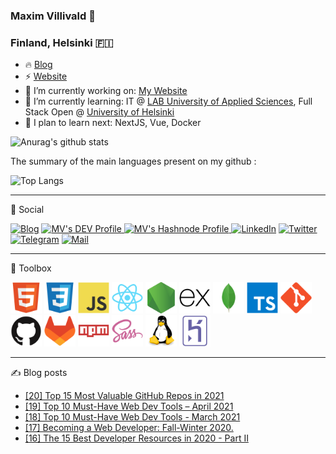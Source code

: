 ### Maxim Villivald 👋 
### Finland, Helsinki 🇫🇮

- 🔥 [Blog](https://create-react-app.com/)
- ⚡️ [Website](https://villivald.com/)
- 🔭 I’m currently working on: [My Website](https://github.com/villivald/proj_react_2020)
- 🌱 I’m currently learning: IT @ [LAB University of Applied Sciences](https://lab.fi/en), Full Stack Open @ [University of Helsinki](https://fullstackopen.com/en/)
- 🚀 I plan to learn next: NextJS, Vue, Docker

![Anurag's github stats](https://github-readme-stats.vercel.app/api?username=villivald&show_icons=true&theme=radical) 

The summary of the main languages present on my github : 

![Top Langs](https://github-readme-stats.vercel.app/api/top-langs/?username=villivald&layout=compact)

---

📱 Social

[![Blog](https://i.imgur.com/nol4f7Z.png)](https://create-react-app.com/)
<a href="https://dev.to/villivald">
  <img src="https://d2fltix0v2e0sb.cloudfront.net/dev-badge.svg" alt="MV's DEV Profile" height="64" width="64">
</a>
<a href="https://proj.ninja/">
  <img src="https://i.imgur.com/inVEkqs.png" alt="MV's Hashnode Profile" height="64" width="64">
</a>
[![LinkedIn](https://i.imgur.com/3GY2eJw.png)](https://www.linkedin.com/in/maxim-villivald-4b1b311a3/)
[![Twitter](https://i.imgur.com/SnM7J4Q.png)](https://twitter.com/crapp_blog)
[![Telegram](https://i.imgur.com/YZlT2nQ.png)](https://t.me/create_react_app)
[![Mail](https://i.imgur.com/sXLQrSA.png)](mailto:maxim.villivald@gmail.com)

---

🧰 Toolbox

<div>
<img src="https://github.com/devicons/devicon/blob/master/icons/html5/html5-original.svg" alt="JavaScript Logo" width="50" height="50"/> 
<img src="https://github.com/devicons/devicon/blob/master/icons/css3/css3-original.svg" alt="JavaScript Logo" width="50" height="50"/> 
<img src="https://github.com/devicons/devicon/blob/master/icons/javascript/javascript-original.svg" alt="JavaScript Logo" width="50" height="50"/> 
<img src="https://github.com/devicons/devicon/blob/master/icons/react/react-original.svg" alt="JavaScript Logo" width="50" height="50"/> 
<img src="https://github.com/devicons/devicon/blob/master/icons/nodejs/nodejs-original.svg" alt="JavaScript Logo" width="50" height="50"/> 
<img src="https://github.com/devicons/devicon/blob/master/icons/express/express-original.svg" alt="CSS Logo" width="50" height="50"/>
<img src="https://github.com/devicons/devicon/blob/master/icons/mongodb/mongodb-original.svg" alt="CSS Logo" width="50" height="50"/>
<img src="https://github.com/devicons/devicon/blob/master/icons/typescript/typescript-original.svg" alt="JavaScript Logo" width="50" height="50"/> 
<img src="https://github.com/devicons/devicon/blob/master/icons/git/git-original.svg" alt="JavaScript Logo" width="50" height="50"/> 
<img src="https://github.com/devicons/devicon/blob/master/icons/github/github-original.svg" alt="JavaScript Logo" width="50" height="50"/> 
<img src="https://github.com/devicons/devicon/blob/master/icons/gitlab/gitlab-original.svg" alt="JavaScript Logo" width="50" height="50"/> 
<img src="https://github.com/devicons/devicon/blob/master/icons/npm/npm-original-wordmark.svg" alt="JavaScript Logo" width="50" height="50"/> 
<img src="https://github.com/devicons/devicon/blob/master/icons/sass/sass-original.svg" alt="CSS Logo" width="50" height="50"/>
<img src="https://github.com/devicons/devicon/blob/master/icons/linux/linux-original.svg" alt="JavaScript Logo" width="50" height="50"/> 
<img src="https://github.com/devicons/devicon/blob/master/icons/heroku/heroku-original.svg" alt="CSS Logo" width="50" height="50"/>
</div>

---

✍️ Blog posts
<!-- BLOG-POST-LIST:START -->
- [[20] Top 15 Most Valuable GitHub Repos in 2021](https://dev.to/villivald/20-top-15-most-valuable-github-s-repos-in-2021-5a4c)
- [[19] Top 10 Must-Have Web Dev Tools – April 2021](https://dev.to/villivald/19-top-10-must-have-web-dev-tools-april-2021-1dii)
- [[18] Top 10 Must-Have Web Dev Tools - March 2021](https://dev.to/villivald/18-top-10-must-have-web-dev-tools-march-2021-ij2)
- [[17] Becoming a Web Developer: Fall-Winter 2020.](https://dev.to/villivald/17-becoming-a-web-developer-fall-winter-2020-2oaf)
- [[16] The 15 Best Developer Resources in 2020 - Part II](https://dev.to/villivald/16-the-15-best-developer-resources-in-2020-part-ii-2igo)
<!-- BLOG-POST-LIST:END -->
